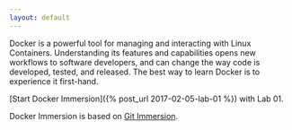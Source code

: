 ```yaml
---
layout: default
---
```


Docker is a powerful tool for managing and interacting with Linux Containers.
Understanding its features and capabilities opens new workflows to software
developers, and can change the way code is developed, tested, and released. The
best way to learn Docker is to experience it first-hand.

[Start Docker Immersion]({% post_url 2017-02-05-lab-01 %}) with Lab 01.

Docker Immersion is based on [Git
Immersion](http://gitimmersion.com/index.html).

